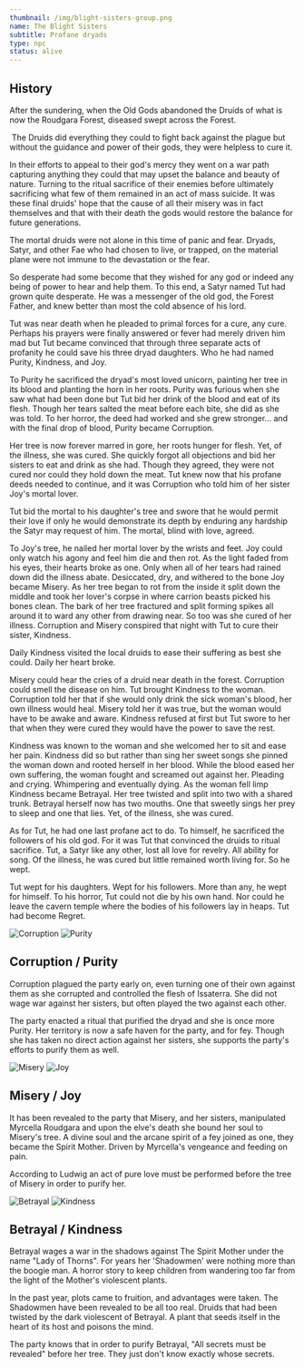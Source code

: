 ```yaml
---
thumbnail: /img/blight-sisters-group.png
name: The Blight Sisters
subtitle: Profane dryads
type: npc
status: alive
---
```

## History 

After the sundering, when the Old Gods abandoned the Druids of what is now the Roudgara Forest, diseased swept across the Forest.

 The Druids did everything they could to fight back against the plague but without the guidance and power of their gods, they were helpless to cure it.

In their efforts to appeal to their god's mercy they went on a war path capturing anything they could that may upset the balance and beauty of nature. Turning to the ritual sacrifice of their enemies before ultimately sacrificing what few of them remained in an act of mass suicide. It was these final druids' hope that the cause of all their misery was in fact themselves and that with their death the gods would restore the balance for future generations. 

The mortal druids were not alone in this time of panic and fear. Dryads, Satyr, and other Fae who had chosen to live, or trapped, on the material plane were not immune to the devastation or the fear.  

So desperate had some become that they wished for any god or indeed any being of power to hear and help them. To this end, a Satyr named Tut had grown quite desperate. He was a messenger of the old god, the Forest Father, and knew better than most the cold absence of his lord. 

Tut was near death when he pleaded to primal forces for a cure, any cure. Perhaps his prayers were finally answered or fever had merely driven him mad but Tut became convinced that through three separate acts of profanity he could save his three dryad daughters. Who he had named Purity, Kindness, and Joy. 

To Purity he sacrificed the dryad's most loved unicorn, painting her tree in its blood and planting the horn in her roots. Purity was furious when she saw what had been done but Tut bid her drink of the blood and eat of its flesh. Though her tears salted the meat before each bite, she did as she was told. To her horror, the deed had worked and she grew stronger... and with the final drop of blood, Purity became Corruption. 

Her tree is now forever marred in gore, her roots hunger for flesh. Yet, of the illness, she was cured. She quickly forgot all objections and bid her sisters to eat and drink as she had. Though they agreed, they were not cured nor could they hold down the meat. Tut knew now that his profane deeds needed to continue, and it was Corruption who told him of her sister Joy's mortal lover. 

Tut bid the mortal to his daughter's tree and swore that he would permit their love if only he would demonstrate its depth by enduring any hardship the Satyr may request of him. The mortal, blind with love, agreed. 

To Joy's tree, he nailed her mortal lover by the wrists and feet. Joy could only watch his agony and feel him die and then rot. As the light faded from his eyes, their hearts broke as one. Only when all of her tears had rained down did the illness abate. Desiccated, dry, and withered to the bone Joy became Misery. As her tree began to rot from the inside it split down the middle and took her lover's corpse in where carrion beasts picked his bones clean. The bark of her tree fractured and split forming spikes all around it to ward any other from drawing near. So too was she cured of her illness. Corruption and Misery conspired that night with Tut to cure their sister, Kindness. 

Daily Kindness visited the local druids to ease their suffering as best she could. Daily her heart broke. 

Misery could hear the cries of a druid near death in the forest. Corruption could smell the disease on him. Tut brought Kindness to the woman. Corruption told her that if she would only drink the sick woman's blood, her own illness would heal. Misery told her it was true, but the woman would have to be awake and aware. Kindness refused at first but Tut swore to her that when they were cured they would have the power to save the rest. 

Kindness was known to the woman and she welcomed her to sit and ease her pain. Kindness did so but rather than sing her sweet songs she pinned the woman down and rooted herself in her blood. While the blood eased her own suffering, the woman fought and screamed out against her. Pleading and crying. Whimpering and eventually dying. As the woman fell limp Kindness became Betrayal. Her tree twisted and split into two with a shared trunk. Betrayal herself now has two mouths. One that sweetly sings her prey to sleep and one that lies. Yet, of the illness, she was cured.

As for Tut, he had one last profane act to do. To himself, he sacrificed the followers of his old god. For it was Tut that convinced the druids to ritual sacrifice. Tut, a Satyr like any other, lost all love for revelry. All ability for song. Of the illness, he was cured but little remained worth living for. So he wept.

Tut wept for his daughters. Wept for his followers. More than any, he wept for himself. To his horror, Tut could not die by his own hand. Nor could he leave the cavern temple where the bodies of his followers lay in heaps. Tut had become Regret.

![Corruption](/img/corruption-token.png "Corruption")
![Purity](/img/purity-token.png "Purity")

## Corruption / Purity

Corruption plagued the party early on, even turning one of their own against them as she corrupted and controlled the flesh of Issaterra. She did not wage war against her sisters, but often played the two against each other. 

The party enacted a ritual that purified the dryad and she is once more Purity. Her territory is now a safe haven for the party, and for fey. Though she has taken no direct action against her sisters, she supports the party's efforts to purify them as well.



![Misery](/img/misery-token.png "Misery")
![Joy](/img/joy-token.png "Joy")

## Misery / Joy

It has been revealed to the party that Misery, and her sisters, manipulated Myrcella Roudgara and upon the elve's death she bound her soul to Misery's tree. A divine soul and the arcane spirit of a fey joined as one, they became the Spirit Mother. Driven by Myrcella's vengeance and feeding on pain.

According to Ludwig an act of pure love must be performed before the tree of Misery in order to purify her.

![Betrayal](/img/betrayal-token.png "Betrayal")
![Kindness](/img/kindness-token.png "Kindness")

## Betrayal / Kindness

Betrayal wages a war in the shadows against The Spirit Mother under the name "Lady of Thorns". For years her 'Shadowmen' were nothing more than the boogie man. A horror story to keep children from wandering too far from the light of the Mother's violescent plants. 

In the past year, plots came to fruition, and advantages were taken. The Shadowmen have been revealed to be all too real. Druids that had been twisted by the dark violescent of Betrayal. A plant that seeds itself in the heart of its host and poisons the mind. 

The party knows that in order to purify Betrayal, "All secrets must be revealed" before her tree. They just don't know exactly whose secrets.